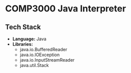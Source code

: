 # COMP3000 Java Interpreter

## Tech Stack

- **Language:** Java
- **Libraries:**
  - java.io.BufferedReader
  - java.io.IOException
  - java.io.InputStreamReader
  - java.util.Stack